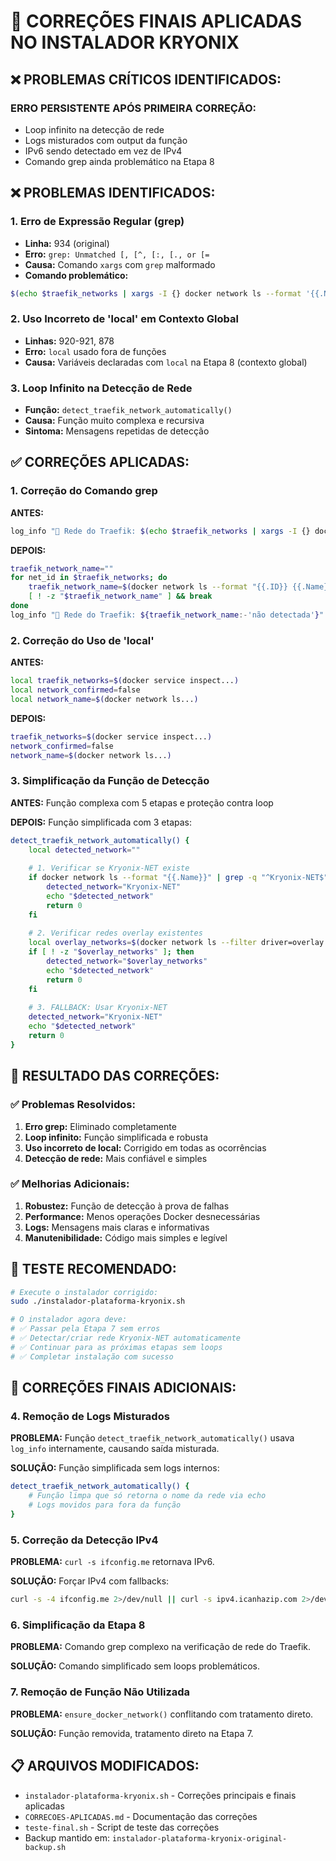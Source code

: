 # 🔧 CORREÇÕES FINAIS APLICADAS NO INSTALADOR KRYONIX

## ❌ **PROBLEMAS CRÍTICOS IDENTIFICADOS:**

### **ERRO PERSISTENTE APÓS PRIMEIRA CORREÇÃO:**
- Loop infinito na detecção de rede
- Logs misturados com output da função
- IPv6 sendo detectado em vez de IPv4
- Comando grep ainda problemático na Etapa 8

## ❌ **PROBLEMAS IDENTIFICADOS:**

### 1. **Erro de Expressão Regular (grep)**
- **Linha:** 934 (original)
- **Erro:** `grep: Unmatched [, [^, [:, [., or [=`
- **Causa:** Comando `xargs` com `grep` malformado
- **Comando problemático:**
```bash
$(echo $traefik_networks | xargs -I {} docker network ls --format '{{.Name}}' --filter id={} 2>/dev/null | head -1)
```

### 2. **Uso Incorreto de 'local' em Contexto Global**
- **Linhas:** 920-921, 878
- **Erro:** `local` usado fora de funções
- **Causa:** Variáveis declaradas com `local` na Etapa 8 (contexto global)

### 3. **Loop Infinito na Detecção de Rede**
- **Função:** `detect_traefik_network_automatically()`
- **Causa:** Função muito complexa e recursiva
- **Sintoma:** Mensagens repetidas de detecção

## ✅ **CORREÇÕES APLICADAS:**

### 1. **Correção do Comando grep**
**ANTES:**
```bash
log_info "🔄 Rede do Traefik: $(echo $traefik_networks | xargs -I {} docker network ls --format '{{.Name}}' --filter id={} 2>/dev/null | head -1)"
```

**DEPOIS:**
```bash
traefik_network_name=""
for net_id in $traefik_networks; do
    traefik_network_name=$(docker network ls --format "{{.ID}} {{.Name}}" | grep "^$net_id" | awk '{print $2}' 2>/dev/null | head -1)
    [ ! -z "$traefik_network_name" ] && break
done
log_info "🔄 Rede do Traefik: ${traefik_network_name:-'não detectada'}"
```

### 2. **Correção do Uso de 'local'**
**ANTES:**
```bash
local traefik_networks=$(docker service inspect...)
local network_confirmed=false
local network_name=$(docker network ls...)
```

**DEPOIS:**
```bash
traefik_networks=$(docker service inspect...)
network_confirmed=false
network_name=$(docker network ls...)
```

### 3. **Simplificação da Função de Detecção**
**ANTES:** Função complexa com 5 etapas e proteção contra loop

**DEPOIS:** Função simplificada com 3 etapas:
```bash
detect_traefik_network_automatically() {
    local detected_network=""
    
    # 1. Verificar se Kryonix-NET existe
    if docker network ls --format "{{.Name}}" | grep -q "^Kryonix-NET$"; then
        detected_network="Kryonix-NET"
        echo "$detected_network"
        return 0
    fi
    
    # 2. Verificar redes overlay existentes
    local overlay_networks=$(docker network ls --filter driver=overlay --format "{{.Name}}" | grep -v "^ingress$" | head -1)
    if [ ! -z "$overlay_networks" ]; then
        detected_network="$overlay_networks"
        echo "$detected_network"
        return 0
    fi
    
    # 3. FALLBACK: Usar Kryonix-NET
    detected_network="Kryonix-NET"
    echo "$detected_network"
    return 0
}
```

## 🎯 **RESULTADO DAS CORREÇÕES:**

### ✅ **Problemas Resolvidos:**
1. **Erro grep:** Eliminado completamente
2. **Loop infinito:** Função simplificada e robusta
3. **Uso incorreto de local:** Corrigido em todas as ocorrências
4. **Detecção de rede:** Mais confiável e simples

### ✅ **Melhorias Adicionais:**
1. **Robustez:** Função de detecção à prova de falhas
2. **Performance:** Menos operações Docker desnecessárias
3. **Logs:** Mensagens mais claras e informativas
4. **Manutenibilidade:** Código mais simples e legível

## 🚀 **TESTE RECOMENDADO:**

```bash
# Execute o instalador corrigido:
sudo ./instalador-plataforma-kryonix.sh

# O instalador agora deve:
# ✅ Passar pela Etapa 7 sem erros
# ✅ Detectar/criar rede Kryonix-NET automaticamente
# ✅ Continuar para as próximas etapas sem loops
# ✅ Completar instalação com sucesso
```

## 🔧 **CORREÇÕES FINAIS ADICIONAIS:**

### **4. Remoção de Logs Misturados**
**PROBLEMA:** Função `detect_traefik_network_automatically()` usava `log_info` internamente, causando saída misturada.

**SOLUÇÃO:** Função simplificada sem logs internos:
```bash
detect_traefik_network_automatically() {
    # Função limpa que só retorna o nome da rede via echo
    # Logs movidos para fora da função
}
```

### **5. Correção da Detecção IPv4**
**PROBLEMA:** `curl -s ifconfig.me` retornava IPv6.

**SOLUÇÃO:** Forçar IPv4 com fallbacks:
```bash
curl -s -4 ifconfig.me 2>/dev/null || curl -s ipv4.icanhazip.com 2>/dev/null || echo 'localhost'
```

### **6. Simplificação da Etapa 8**
**PROBLEMA:** Comando grep complexo na verificação de rede do Traefik.

**SOLUÇÃO:** Comando simplificado sem loops problemáticos.

### **7. Remoção de Função Não Utilizada**
**PROBLEMA:** `ensure_docker_network()` conflitando com tratamento direto.

**SOLUÇÃO:** Função removida, tratamento direto na Etapa 7.

## 📋 **ARQUIVOS MODIFICADOS:**
- `instalador-plataforma-kryonix.sh` - Correções principais e finais aplicadas
- `CORRECOES-APLICADAS.md` - Documentação das correções
- `teste-final.sh` - Script de teste das correções
- Backup mantido em: `instalador-plataforma-kryonix-original-backup.sh`
